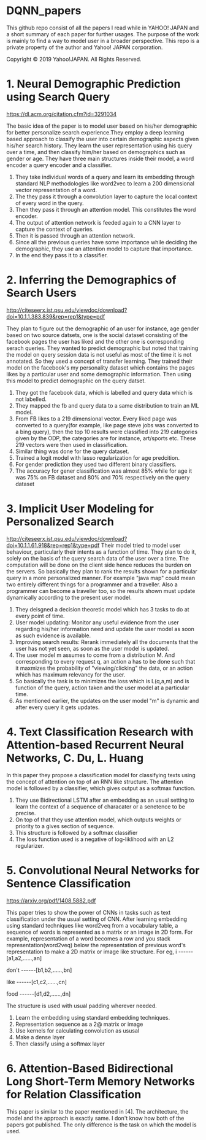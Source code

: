 # DQNN_papers
This github repo consist of all the papers I read while in YAHOO! JAPAN and a short summary of each paper for further usages. The purpose of the work is mainly to find a way to model user in a broader perspective. This repo is a private property of the author and Yahoo! JAPAN corporation. 

Copyright © 2019 Yahoo!JAPAN. All Rights Reserved.


# 1. Neural Demographic Prediction using Search Query
https://dl.acm.org/citation.cfm?id=3291034

The basic idea of the paper is to model user based on his/her demographic for better personalize search experience.They employ a deep learning based approach to classify the user into certain demographic aspects given his/her search history. They learn the user representation using his query over a time, and then classify him/her based on demographics such as gender or age. They have three main structures inside their model, a word encoder a query encoder and a classifier.
1. They take individual words of a query and learn its embedding through standard NLP methodologies like word2vec to learn a 200 dimensional vector representation of a word.
2. The they pass it through a convolution layer to capture the local context of every word in the query.
3. Then they pass it through an attention model. This constitutes the word encoder.
4. The output of attention network is feeded again to a CNN layer to capture the context of queries.
5. Then it is passed through an attention network.
6. Since all the previous queries have some importance while deciding the demographic, they use an attention model to capture that importance.
7. In the end they pass it to a classifier.

# 2. Inferring the Demographics of Search Users
http://citeseerx.ist.psu.edu/viewdoc/download?doi=10.1.1.383.839&rep=rep1&type=pdf

They plan to figure out the demographic of an user for instance, age gender based on two source datsets, one is the social dataset consisting of the facebook pages the user has liked and the other one is corresponding serach queries. They wanted to predict demographic but noted that training the model on query session data is not useful as most of the time it is not annotated. So they used a concept of transfer learning. They trained their model on the facebook's my personality dataset which contains the pages likes by a particular user and some demographic information. Then using this model to predict demographic on the query datset.
1. They got the facebook data, which is labelled and query data which is not labelled.
2. They mapped the fb and query data to a same distribution to train an ML model.
3. From FB likes to  a 219 dimensional vector. Every liked page was converted to a query(for example, like page steve jobs was converted to a bing query), then the top 10 results were classified into 219 categories given by the ODP, the categories are for instance, art/sports etc. These 219 vectors were then used in classification.
4. Similar thing was done for the query dataset.
5. Trained a logit model with lasso regularization for age predcition.
6. For gender prediction they used two different binary classifiers.
7. The accuracy for gener classification was almost 85% while for age it was 75% on FB dataset and 80% and 70% respectively on the query dataset

# 3. Implicit User Modeling for Personalized Search
http://citeseerx.ist.psu.edu/viewdoc/download?doi=10.1.1.61.918&rep=rep1&type=pdf
Their model tried to model user behaviour, particularly their intents as a function of time. They plan to do it, solely on the basis of the query search data of the user over a time. The computation will be done on the client side hence reduces the burden on the servers. So basically they plan to rank the results shown for a particular query in a more personalized manner. For example "java map" could mean two entirely different things for a programmer and a traveller. Also a programmer can become a traveller too, so the results shown must update dynamically according to the present user model.
1. They deisgned a decision theoretic model which has 3 tasks to do at every point of time.
2. User model updating: Monitor any useful evidence from the user regarding
his/her information need and update the user model as soon as such
evidence is available.
3. Improving search results: Rerank immediately all the documents that the user has not yet seen, as soon
as the user model is updated.
4. The user model m assumes to come from a distribution M. And corresponding to every request q, an action a has to be done such that it maxmizes the probability of "viewing/clicking" the data, or an action which has maximum relevancy for the user.
5. So basically the task is to minimizes the loss which is L(q,a,m) and is function of the query, action taken and the user model at a particular time.
6. As mentioned earlier, the updates on the user model "m" is dynamic and after every query it gets updates.

# 4. Text Classification Research with Attention-based Recurrent Neural Networks, C. Du, L. Huang
In this paper they propose a classification model for classifying texts using the concept of attention on top of an RNN like structure. The attention model is followed by a classifier, which gives output as a softmax function.
1. They use Bidirectional LSTM after an embedding as an usual setting to learn the context of a sequence of characater or a senetence to be precise.
2. On top of that they use attention model, which outputs weights or priority to a gives section of sequence.
3. This structure is followed by a softmax classifier
4. The loss function used is a negative of log-liklihood with an L2 regularizer.

# 5. Convolutional Neural Networks for Sentence Classification
https://arxiv.org/pdf/1408.5882.pdf

This paper tries to show the power of CNNs in tasks such as text classification under the usual setting of CNN. After learning embedding using standard techniques like word2veq from a vocabulary table, a sequence of words is represented as a matrix or an image in 2D form. For example, representation of a word becomes a row and you stack representation(word2veq) below the representation of previous word's representation to make a 2D matrix or image like structure. 
For eg, 
i     ------[a1,a2,......,an]

don't ------[b1,b2,......,bn]

like  ------[c1,c2,......,cn]

food  ------[d1,d2,......,dn]

The structure is used with usual padding wherever needed.
1. Learn the embedding using standard embedding techniques.
2. Representation sequence as a 2@ matrix or image
3. Use kernels for calculating convolution as ususal
4. Make a dense layer
5. Then classify using a softmax layer

# 6. Attention-Based Bidirectional Long Short-Term Memory Networks for Relation Classification
This paper is similar to the paper mentioned in [4]. The architecture, the model and the approach is exactly same. I don't know how both of the papers got published. The only difference is the task on which the model is used.




